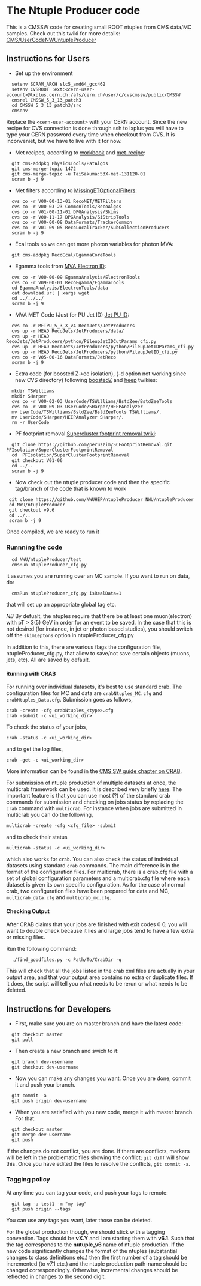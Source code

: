 The Ntuple Producer code
========================
This is a CMSSW code for creating small ROOT ntuples from CMS data/MC samples.
Check out this twiki for more details: [CMS/UserCodeNWUntupleProducer][1]

Instructions for Users
---------------------
 * Set up the environment
```
  setenv SCRAM_ARCH slc5_amd64_gcc462
  setenv CVSROOT :ext:<cern-user-account>@lxplus.cern.ch:/afs/cern.ch/user/c/cvscmssw/public/CMSSW
  cmsrel CMSSW_5_3_13_patch3
  cd CMSSW_5_3_13_patch3/src
  cmsenv
```
Replace the ```<cern-user-account>``` with your CERN account.
Since the new recipe for CVS connection is done through ssh to lxplus you will have to type your CERN password
every time when checkout from CVS. It is inconveniet, but we have to live with it for now. 

 * Met recipes, according to [workbook][2] and [met-recipe][3]:
```
  git cms-addpkg PhysicsTools/PatAlgos
  git cms-merge-topic 1472
  git cms-merge-topic -u TaiSakuma:53X-met-131120-01
  scram b -j 9
```

 * Met filters according to [MissingETOptionalFilters][4]:
```
  cvs co -r V00-00-13-01 RecoMET/METFilters
  cvs co -r V00-03-23 CommonTools/RecoAlgos
  cvs co -r V01-00-11-01 DPGAnalysis/Skims
  cvs co -r V00-11-17 DPGAnalysis/SiStripTools
  cvs co -r V00-00-08 DataFormats/TrackerCommon
  cvs co -r V01-09-05 RecoLocalTracker/SubCollectionProducers
  scram b -j 9
```

 * Ecal tools so we can get more photon variables for photon MVA:
```
  git cms-addpkg RecoEcal/EgammaCoreTools
```

 * Egamma tools from [MVA Electron ID][5]:
```
  cvs co -r V00-00-09 EgammaAnalysis/ElectronTools
  cvs co -r V09-00-01 RecoEgamma/EgammaTools
  cd EgammaAnalysis/ElectronTools/data
  cat download.url | xargs wget
  cd ../../../
  scram b -j 9
```

 * MVA MET Code (Just for PU Jet ID) [Jet PU ID][9]:
```
  cvs co -r METPU_5_3_X_v4 RecoJets/JetProducers
  cvs up -r HEAD RecoJets/JetProducers/data/
  cvs up -r HEAD RecoJets/JetProducers/python/PileupJetIDCutParams_cfi.py
  cvs up -r HEAD RecoJets/JetProducers/python/PileupJetIDParams_cfi.py
  cvs up -r HEAD RecoJets/JetProducers/python/PileupJetID_cfi.py
  cvs co -r V05-00-16 DataFormats/JetReco
  scram b -j 9
```

 * Extra code (for boosted Z->ee isolation), (-d option not working since new CVS directory) following [boostedZ][6] and [heep][7] twikies:
```
  mkdir TSWilliams
  mkdir SHarper
  cvs co -r V00-02-03 UserCode/TSWilliams/BstdZee/BstdZeeTools
  cvs co -r V00-09-03 UserCode/SHarper/HEEPAnalyzer
  mv UserCode/TSWilliams/BstdZee/BstdZeeTools TSWilliams/.
  mv UserCode/SHarper/HEEPAnalyzer SHarper/.
  rm -r UserCode
```

 * PF footprint removal [Supercluster footprint removal twiki][8]:
```
  git clone https://github.com/peruzzim/SCFootprintRemoval.git PFIsolation/SuperClusterFootprintRemoval
  cd  PFIsolation/SuperClusterFootprintRemoval
  git checkout V01-06
  cd ../..
  scram b -j 9
```

 * Now check out the ntuple producer code and then the specific tag/branch of the code that is known to work
```
 git clone https://github.com/NWUHEP/ntupleProducer NWU/ntupleProducer
 cd NWU/ntupleProducer
 git checkout v9.6
 cd ../..
 scram b -j 9
```

Once compiled, we are ready to run it
### Runnning the code
```
  cd NWU/ntupleProducer/test
  cmsRun ntupleProducer_cfg.py
```
it assumes you are running over an MC sample. If you want to run on data, do:
```
  cmsRun ntupleProducer_cfg.py isRealData=1
```
that will set up an appropriate global tag etc.

*NB*
By defualt, the ntuples require that there be at least one muon(electron) with pT > 3(5) GeV in order for an event to be saved.
In the case that this is not desired (for instance, in jet or photon based studies),
you should switch off the ```skimLeptons``` option in ntupleProducer_cfg.py

In addition to this, there are various flags the configuration file, ntupleProducer_cfg.py, that allow to save/not save certain objects (muons, jets, etc). All are saved by default.

#### Running with CRAB

For running over individual datasets, it's best to use standard crab.  The configuration files for MC and data are ```crabNtuples_MC.cfg``` and ```crabNtuples_Data.cfg```.  Submission goes as follows,

```
crab -create -cfg crabNtuples_<type>.cfg
crab -submit -c <ui_working_dir>
```

To check the status of your jobs,

```
crab -status -c <ui_working_dir>
```

and to get the log files,

```
crab -get -c <ui_working_dir>
```

More information can be found in the [CMS SW guide chapter on CRAB][10].  

For submission of ntuple production of multiple datasets at once, the multicrab framework can be used.  It is described very briefly [here][11].  The important feature is that you can use most (?) of the standard crab commands for submission and checking on jobs status by replacing the  ```crab``` command with ```multicrab```.  For instance when jobs are submitted in multicrab you can do the following,

```
multicrab -create -cfg <cfg_file> -submit
```

and to check their status

```
multicrab -status -c <ui_working_dir>
```

which also works for ```crab```.  You can also check the status of individual datasets using standard ```crab``` commands.  The main difference is in the format of the configuration files.  For multicrab, there is a crab.cfg file with a set of global configuration parameters and a multicrab.cfg file where each dataset is given its own specific configuration.  As for the case of normal crab, two configuration files have been prepared for data and MC, ```multicrab_data.cfg``` and ```multicrab_mc.cfg```.  


#### Checking Output
After CRAB claims that your jobs are finished with exit codes 0 0, you will want to double check because it lies and large jobs tend to
have a few extra or missing files.

Run the following command:
```
  ./find_goodfiles.py -c Path/To/CrabDir -q
```
This will check that all the jobs listed in the crab xml files are actually in your output area, and that your output area contains no
extra or duplicate files.  If it does, the script will tell you what needs to be rerun or what needs to be deleted.

Instructions for Developers
--------------------------

 * First, make sure you are on master branch and have the latest code:
```
  git checkout master
  git pull
```

 * Then create a new branch and swich to it:
```
  git branch dev-username
  git checkout dev-username
```

 * Now you can make any changes you want. Once you are done, commit it and push your branch.
```
  git commit -a
  git push origin dev-username
```

 * When you are satisfied with you new code, merge it with master branch. For that:
```
  git checkout master
  git merge dev-username
  git push
```

If the changes do not conflict, you are done.
If there are conflicts, markers will be left in the problematic files showing the conflict; `git diff` will show this.
Once you have edited the files to resolve the conflicts, `git commit -a`.

### Tagging policy
At any time you can tag your code, and push your tags to remote:
```
  git tag -a test1 -m "my tag"
  git push origin --tags
```
You can use any tags you want, later those can be deleted.

For the global production though, we should stick with a tagging convention.
Tags should be **vX.Y** and I am starting them with **v6.1**. Such that the tag corresponds to the **nutuple_v6** name
of ntuple production.
If the new code significantly changes the format of the ntuples (substantial changes to class definitions etc.) then the first number of a tag should be incremented
(to v7.1 etc.) and the ntuple production path-name should be changed correspondingly.  Otherwise, incremental changes should be reflected in changes to the second digit.


[1]: https://twiki.cern.ch/twiki/bin/view/CMS/UserCodeNWUntupleProducer
[2]: https://twiki.cern.ch/twiki/bin/view/CMSPublic/WorkBookMetAnalysis
[3]: https://twiki.cern.ch/twiki/bin/view/CMSPublic/SWGuideMETRecipe53X
[4]: https://twiki.cern.ch/twiki/bin/view/CMS/MissingETOptionalFilters
[5]: https://twiki.cern.ch/twiki/bin/view/CMS/MultivariateElectronIdentification
[6]: https://twiki.cern.ch/twiki/bin/viewauth/CMS/BoostedZToEEModIso
[7]: https://twiki.cern.ch/twiki/bin/view/CMS/HEEPSelector
[8]: https://twiki.cern.ch/twiki/bin/viewauth/CMS/SuperClusterFootprintRemoval
[9]: https://twiki.cern.ch/twiki/bin/viewauth/CMS/PileupJetID
[10]: https://twiki.cern.ch/twiki/bin/view/CMSPublic/SWGuideCrab
[11]: https://twiki.cern.ch/twiki/bin/view/CMSPublic/SWGuideMultiCrab
